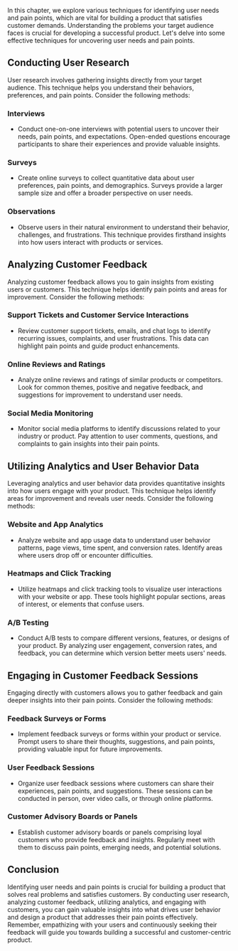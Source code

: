 
In this chapter, we explore various techniques for identifying user needs and pain points, which are vital for building a product that satisfies customer demands. Understanding the problems your target audience faces is crucial for developing a successful product. Let's delve into some effective techniques for uncovering user needs and pain points.

Conducting User Research
------------------------

User research involves gathering insights directly from your target audience. This technique helps you understand their behaviors, preferences, and pain points. Consider the following methods:

### Interviews

* Conduct one-on-one interviews with potential users to uncover their needs, pain points, and expectations. Open-ended questions encourage participants to share their experiences and provide valuable insights.

### Surveys

* Create online surveys to collect quantitative data about user preferences, pain points, and demographics. Surveys provide a larger sample size and offer a broader perspective on user needs.

### Observations

* Observe users in their natural environment to understand their behavior, challenges, and frustrations. This technique provides firsthand insights into how users interact with products or services.

Analyzing Customer Feedback
---------------------------

Analyzing customer feedback allows you to gain insights from existing users or customers. This technique helps identify pain points and areas for improvement. Consider the following methods:

### Support Tickets and Customer Service Interactions

* Review customer support tickets, emails, and chat logs to identify recurring issues, complaints, and user frustrations. This data can highlight pain points and guide product enhancements.

### Online Reviews and Ratings

* Analyze online reviews and ratings of similar products or competitors. Look for common themes, positive and negative feedback, and suggestions for improvement to understand user needs.

### Social Media Monitoring

* Monitor social media platforms to identify discussions related to your industry or product. Pay attention to user comments, questions, and complaints to gain insights into their pain points.

Utilizing Analytics and User Behavior Data
------------------------------------------

Leveraging analytics and user behavior data provides quantitative insights into how users engage with your product. This technique helps identify areas for improvement and reveals user needs. Consider the following methods:

### Website and App Analytics

* Analyze website and app usage data to understand user behavior patterns, page views, time spent, and conversion rates. Identify areas where users drop off or encounter difficulties.

### Heatmaps and Click Tracking

* Utilize heatmaps and click tracking tools to visualize user interactions with your website or app. These tools highlight popular sections, areas of interest, or elements that confuse users.

### A/B Testing

* Conduct A/B tests to compare different versions, features, or designs of your product. By analyzing user engagement, conversion rates, and feedback, you can determine which version better meets users' needs.

Engaging in Customer Feedback Sessions
--------------------------------------

Engaging directly with customers allows you to gather feedback and gain deeper insights into their pain points. Consider the following methods:

### Feedback Surveys or Forms

* Implement feedback surveys or forms within your product or service. Prompt users to share their thoughts, suggestions, and pain points, providing valuable input for future improvements.

### User Feedback Sessions

* Organize user feedback sessions where customers can share their experiences, pain points, and suggestions. These sessions can be conducted in person, over video calls, or through online platforms.

### Customer Advisory Boards or Panels

* Establish customer advisory boards or panels comprising loyal customers who provide feedback and insights. Regularly meet with them to discuss pain points, emerging needs, and potential solutions.

Conclusion
------------------------------------------------

Identifying user needs and pain points is crucial for building a product that solves real problems and satisfies customers. By conducting user research, analyzing customer feedback, utilizing analytics, and engaging with customers, you can gain valuable insights into what drives user behavior and design a product that addresses their pain points effectively. Remember, empathizing with your users and continuously seeking their feedback will guide you towards building a successful and customer-centric product.
